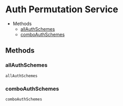 <!--
This code was generated by @basketry/typescript-docs@{{version}}

Changes to this file may cause incorrect behavior and will be lost if
the code is regenerated.

To make changes to the contents of this file:
1. Edit source/path.ext
2. Run the Basketry CLI

About Basketry: https://basketry.io
About @basketry/typescript-docs: https://basketry.io/docs/components/@basketry/typescript-docs
--->

# Auth Permutation Service

- Methods
  - [allAuthSchemes](#allauthschemes)
  - [comboAuthSchemes](#comboauthschemes)

## Methods

### allAuthSchemes

`allAuthSchemes`

### comboAuthSchemes

`comboAuthSchemes`
